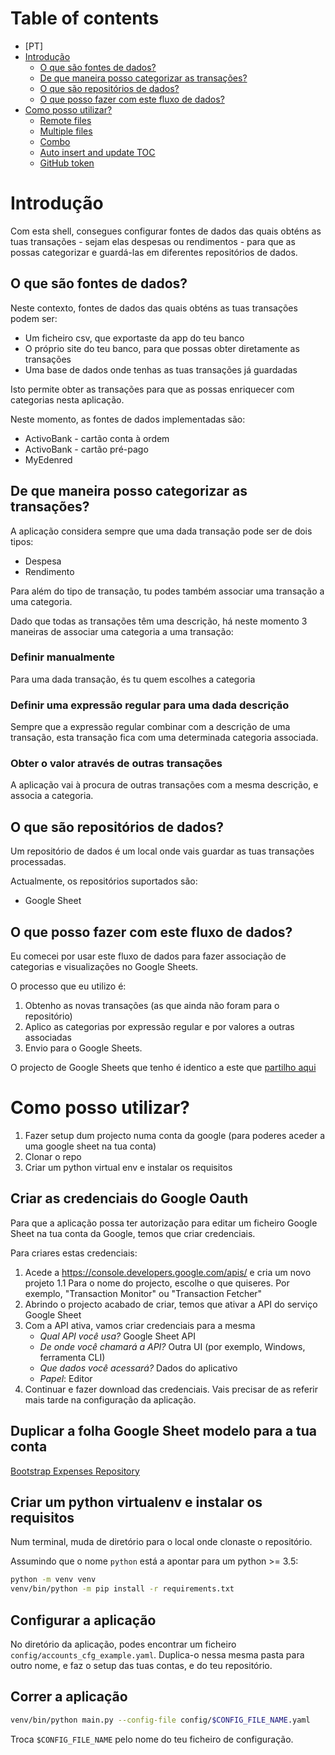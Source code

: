 Table of contents
=================

<!--ts-->
   * [PT]
   * [Introdução](#Introdução)
      * [O que são fontes de dados?](#O-que-são-fontes-de-dados?)
      * [De que maneira posso categorizar as transações?](#De-que-maneira-posso-categorizar-as-transações?)
      * [O que são repositórios de dados?](#O-que-são-repositórios-de-dados?)
      * [O que posso fazer com este fluxo de dados?](#O-que-posso-fazer-com-este-fluxo-de-dados?)
   * [Como posso utilizar?](#Como-posso-utilizar?)
      * [Remote files](#remote-files)
      * [Multiple files](#multiple-files)
      * [Combo](#combo)
      * [Auto insert and update TOC](#auto-insert-and-update-toc)
      * [GitHub token](#github-token)
<!--te-->


# Introdução

Com esta shell, consegues configurar fontes de dados das quais obténs as tuas transações - sejam elas despesas
ou rendimentos - para que as possas categorizar e guardá-las em diferentes repositórios de dados.

## O que são fontes de dados?

Neste contexto, fontes de dados das quais obténs as tuas transações podem ser:
- Um ficheiro csv, que exportaste da app do teu banco
- O próprio site do teu banco, para que possas obter diretamente as transações
- Uma base de dados onde tenhas as tuas transações já guardadas

Isto permite obter as transações para que as possas enriquecer com categorias nesta aplicação.

Neste momento, as fontes de dados implementadas são:
- ActivoBank - cartão conta à ordem
- ActivoBank - cartão pré-pago
- MyEdenred

## De que maneira posso categorizar as transações?

A aplicação considera sempre que uma dada transação pode ser de dois tipos:
- Despesa
- Rendimento

Para além do tipo de transação, tu podes também associar uma transação a uma categoria.

Dado que todas as transações têm uma descrição, há neste momento 3 maneiras de associar uma categoria a uma transação:

### Definir manualmente

Para uma dada transação, és tu quem escolhes a categoria

### Definir uma expressão regular para uma dada descrição

Sempre que a expressão regular combinar com a descrição de uma transação, esta transação fica com uma determinada
categoria associada.

### Obter o valor através de outras transações

A aplicação vai à procura de outras transações com a mesma descrição, e associa a categoria.

## O que são repositórios de dados?

Um repositório de dados é um local onde vais guardar as tuas transações processadas.

Actualmente, os repositórios suportados são:
- Google Sheet

## O que posso fazer com este fluxo de dados?

Eu comecei por usar este fluxo de dados para fazer associação de categorias e visualizações no Google Sheets.

O processo que eu utilizo é:
1. Obtenho as novas transações (as que ainda não foram para o repositório)
2. Aplico as categorias por expressão regular e por valores a outras associadas
3. Envio para o Google Sheets.

O projecto de Google Sheets que tenho é identico a este que
[partilho aqui](https://docs.google.com/spreadsheets/d/1A5YeNDhnj03jKcJWAfoVrEBWd-2CjTN0HkDJ6yO0oRk/edit?usp=sharing)

# Como posso utilizar?

1. Fazer setup dum projecto numa conta da google (para poderes aceder a uma google sheet na tua conta)
2. Clonar o repo
3. Criar um python virtual env e instalar os requisitos

## Criar as credenciais do Google Oauth

Para que a aplicação possa ter autorização para editar um ficheiro Google Sheet na tua conta da Google, temos que criar
credenciais.

Para criares estas credenciais:

1. Acede a https://console.developers.google.com/apis/ e cria um novo projeto
    1.1 Para o nome do projecto, escolhe o que quiseres. Por exemplo, "Transaction Monitor" ou "Transaction Fetcher"
2. Abrindo o projecto acabado de criar, temos que ativar a API do serviço Google Sheet
3. Com a API ativa, vamos criar credenciais para a mesma
    - *Qual API você usa?* Google Sheet API
    - *De onde você chamará a API?* Outra UI (por exemplo, Windows, ferramenta CLI)
    - *Que dados você acessará?* Dados do aplicativo
    - *Papel*: Editor
4. Continuar e fazer download das credenciais. Vais precisar de as referir mais tarde na configuração da aplicação.

## Duplicar a folha Google Sheet modelo para a tua conta

[Bootstrap Expenses Repository](https://docs.google.com/spreadsheets/d/1A5YeNDhnj03jKcJWAfoVrEBWd-2CjTN0HkDJ6yO0oRk/edit?usp=sharing)


## Criar um python virtualenv e instalar os requisitos

Num terminal, muda de diretório para o local onde clonaste o repositório.

Assumindo que o nome `python` está a apontar para um python >= 3.5:

```bash
python -m venv venv
venv/bin/python -m pip install -r requirements.txt
```

## Configurar a aplicação

No diretório da aplicação, podes encontrar um ficheiro `config/accounts_cfg_example.yaml`.
Duplica-o nessa mesma pasta para outro nome, e faz o setup das tuas contas, e do teu repositório.


## Correr a aplicação

```bash
venv/bin/python main.py --config-file config/$CONFIG_FILE_NAME.yaml
```

Troca `$CONFIG_FILE_NAME` pelo nome do teu ficheiro de configuração.
